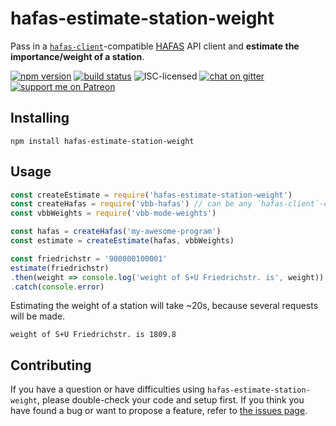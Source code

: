 # hafas-estimate-station-weight

Pass in a [`hafas-client`](https://github.com/public-transport/hafas-client#hafas-client)-compatible [HAFAS](https://de.wikipedia.org/wiki/HAFAS) API client and **estimate the importance/weight of a station**.

[![npm version](https://img.shields.io/npm/v/hafas-estimate-station-weight.svg)](https://www.npmjs.com/package/hafas-estimate-station-weight)
[![build status](https://api.travis-ci.org/derhuerst/hafas-estimate-station-weight.svg?branch=master)](https://travis-ci.org/derhuerst/hafas-estimate-station-weight)
![ISC-licensed](https://img.shields.io/github/license/derhuerst/hafas-estimate-station-weight.svg)
[![chat on gitter](https://badges.gitter.im/derhuerst.svg)](https://gitter.im/derhuerst)
[![support me on Patreon](https://img.shields.io/badge/support%20me-on%20patreon-fa7664.svg)](https://patreon.com/derhuerst)


## Installing

```shell
npm install hafas-estimate-station-weight
```


## Usage

```js
const createEstimate = require('hafas-estimate-station-weight')
const createHafas = require('vbb-hafas') // can be any `hafas-client`-compatible client
const vbbWeights = require('vbb-mode-weights')

const hafas = createHafas('my-awesome-program')
const estimate = createEstimate(hafas, vbbWeights)

const friedrichstr = '900000100001'
estimate(friedrichstr)
.then(weight => console.log('weight of S+U Friedrichstr. is', weight))
.catch(console.error)
```

Estimating the weight of a station will take ~20s, because several requests will be made.

```
weight of S+U Friedrichstr. is 1809.8
```


## Contributing

If you have a question or have difficulties using `hafas-estimate-station-weight`, please double-check your code and setup first. If you think you have found a bug or want to propose a feature, refer to [the issues page](https://github.com/derhuerst/hafas-estimate-station-weight/issues).
